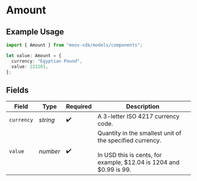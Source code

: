 # Amount

## Example Usage

```typescript
import { Amount } from "moov-sdk/models/components";

let value: Amount = {
  currency: "Egyptian Pound",
  value: 221161,
};
```

## Fields

| Field                                                                                                                         | Type                                                                                                                          | Required                                                                                                                      | Description                                                                                                                   |
| ----------------------------------------------------------------------------------------------------------------------------- | ----------------------------------------------------------------------------------------------------------------------------- | ----------------------------------------------------------------------------------------------------------------------------- | ----------------------------------------------------------------------------------------------------------------------------- |
| `currency`                                                                                                                    | *string*                                                                                                                      | :heavy_check_mark:                                                                                                            | A 3-letter ISO 4217 currency code.                                                                                            |
| `value`                                                                                                                       | *number*                                                                                                                      | :heavy_check_mark:                                                                                                            | Quantity in the smallest unit of the specified currency. <br/><br/>In USD this is cents, for example, $12.04 is 1204 and $0.99 is 99. |
